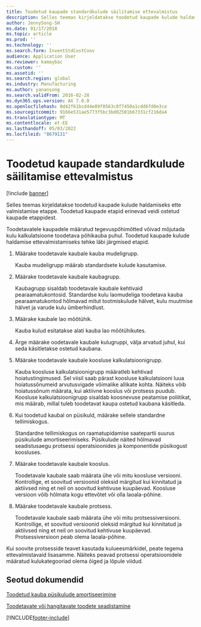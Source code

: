 ```yaml
---
title: Toodetud kaupade standardkulude säilitamise ettevalmistus
description: Selles teemas kirjeldatakse toodetud kaupade kulude haldamiseks ette valmistamise etappe.
author: JennySong-SH
ms.date: 01/17/2018
ms.topic: article
ms.prod: ''
ms.technology: ''
ms.search.form: InventStdCostConv
audience: Application User
ms.reviewer: kamaybac
ms.custom: ''
ms.assetid: ''
ms.search.region: global
ms.industry: Manufacturing
ms.author: yanansong
ms.search.validFrom: 2016-02-28
ms.dyn365.ops.version: AX 7.0.0
ms.openlocfilehash: 8d42f61bcd44e89f0563c8f7450a1cdd6fd0e3ce
ms.sourcegitcommit: 9166e531ae5773f5bc3bd02501b67331cf216da4
ms.translationtype: MT
ms.contentlocale: et-EE
ms.lasthandoff: 05/03/2022
ms.locfileid: "8679131"
---
```

# <a name="prepare-to-maintain-standard-costs-for-manufactured-items"></a>Toodetud kaupade standardkulude säilitamise ettevalmistus

[!include [banner](../includes/banner.md)]

Selles teemas kirjeldatakse toodetud kaupade kulude haldamiseks ette valmistamise etappe. Toodetud kaupade etapid erinevad veidi ostetud kaupade etappidest.

Toodetavatele kaupadele määratud tegevuspõhimõtted võivad mõjutada kulu kalkulatsioone toodetava põhikauba puhul. Toodetud kaupade kulude haldamise ettevalmistamiseks tehke läbi järgmised etapid.

1. Määrake toodetavale kaubale kauba mudeligrupp. 

   Kauba mudeligrupp määrab standardsete kulude kasutamise.

2. Määrake toodetavale kaubale kaubagrupp. 

   Kaubagrupp sisaldab toodetavale kaubale kehtivaid pearaamatukontosid. Standardse kulu laomudeliga toodetava kauba pearaamatukontod hõlmavad mitut tootmiskulude hälvet, kulu muutmise hälvet ja varude kulu ümberhindlust.

3. Määrake kaubale lao mõõtühik. 

   Kauba kulud esitatakse alati kauba lao mõõtühikutes.

4. Ärge määrake oodetavale kaubale kulugruppi, välja arvatud juhul, kui seda käsitletakse ostetud kaubana.

5. Määrake toodetavale kaubale koosluse kalkulatsioonigrupp. 

   Kauba koosluse kalkulatsioonigrupp määratleb kehtivad hoiatustingimused. Sel viisil saab pärast koosluse kalkulatsiooni luua hoiatussõnumeid arvutusvigade võimalike allikate kohta. Näiteks võib hoiatussõnum määrata, kui aktiivne kooslus või protsess puudub. Koosluse kalkulatsioonigrupp sisaldab koosnevuse peatamise poliitikat, mis määrab, millal tuleb toodetavat kaupa ostetud kaubana käsitleda.

6. Kui toodetud kaubal on püsikuld, määrake sellele standardne tellimiskogus. 

   Standardne tellimiskogus on raamatupidamise saatepartii suurus püsikulude amortiseerimiseks. Püsikulude näited hõlmavad seadistusaegu protsessi operatsioonides ja komponentide püsikogust koosluses.

7. Määrake toodetavale kaubale kooslus. 

   Toodetavale kaubale saab määrata ühe või mitu koosluse versiooni. Kontrollige, et soovitud versioonid oleksid märgitud kui kinnitatud ja aktiivsed ning et neil on soovitud kehtivuse kuupäevad. Koosluse versioon võib hõlmata kogu ettevõtet või olla laoala-põhine.

8. Määrake toodetavale kaubale protsess. 

   Toodetavale kaubale saab määrata ühe või mitu protsessiversiooni. Kontrollige, et soovitud versioonid oleksid märgitud kui kinnitatud ja aktiivsed ning et neil on soovitud kehtivuse kuupäevad. Protsessiversioon peab olema laoala-põhine.

Kui soovite protsesside teavet kasutada kulueesmärkidel, peate tegema ettevalmistavaid lisasamme. Näiteks peavad protsessi operatsioonidele määratud kulukategooriad olema õiged ja lõpule viidud.

## <a name="related-topics"></a>Seotud dokumendid

[Toodetud kauba püsikulude amortiseerimine](amortize-constant-costs-manufactured-item.md)

[Toodetavate või hangitavate toodete seadistamine](manufactured-items-treated-as-purchased-items.md)



[!INCLUDE[footer-include](../../includes/footer-banner.md)]